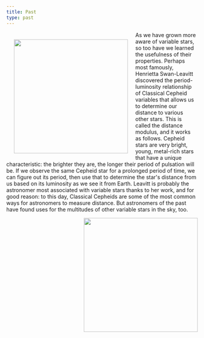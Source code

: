 ```yaml
---
title: Past
type: past
---
```


<img align="left" width="300" style="margin: 20px;" src="https://cdn.britannica.com/26/126226-050-9ED958C9/Cepheid-variables-Hubble-Space-Telescope.jpg" />

As we have grown more aware of variable stars, so too have we learned the usefulness of their properties. Perhaps most famously, Henrietta Swan-Leavitt discovered the period-luminosity relationship of Classical Cepheid variables that allows us to determine our distance to various other stars. This is called the distance modulus, and it works as follows. Cepheid stars are very bright, young, metal-rich stars that have a unique characteristic: the brighter they are, the longer their period of pulsation will be. If we observe the same Cepheid star for a prolonged period of time, we can figure out its period, then use that to determine the star's distance from us based on its luminosity as we see it from Earth. Leavitt is probably the astronomer most associated with variable stars thanks to her work, and for good reason: to this day, Classical Cepheids are some of the most common ways for astronomers to measure distance. But astronomers of the past have found uses for the multitudes of other variable stars in the sky, too.

<img align="right" width="300" margin="20px" src="https://encrypted-tbn0.gstatic.com/images?q=tbn:ANd9GcSiwNQYiEgsaHy06yFsUPd2M68t0le-4qCx_VUz03vWyg&s" />